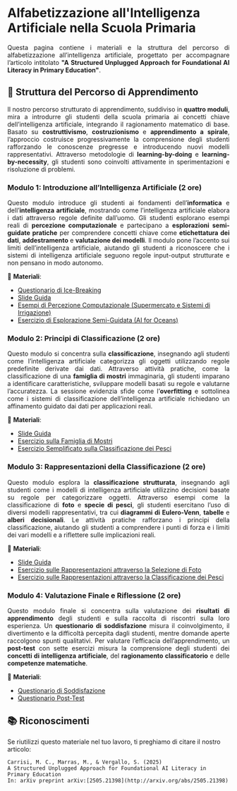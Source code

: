 # Alfabetizzazione all'Intelligenza Artificiale nella Scuola Primaria
<p align="justify">
Questa pagina contiene i materiali e la struttura del percorso di alfabetizzazione all’intelligenza artificiale, progettato per accompagnare l’articolo intitolato <strong>"A Structured Unplugged Approach for Foundational AI Literacy in Primary Education"</strong>. 
</p>

## 📌 Struttura del Percorso di Apprendimento
<p align="justify">
Il nostro percorso strutturato di apprendimento, suddiviso in <strong>quattro moduli</strong>, mira a introdurre gli studenti della scuola primaria ai concetti chiave dell’intelligenza artificiale, integrando il ragionamento matematico di base. 
Basato su <strong>costruttivismo</strong>, <strong>costruzionismo</strong> e <strong>apprendimento a spirale</strong>, l’approccio costruisce progressivamente la comprensione degli studenti rafforzando le conoscenze pregresse e introducendo nuovi modelli rappresentativi.
Attraverso metodologie di <strong>learning-by-doing</strong> e <strong>learning-by-necessity</strong>, gli studenti sono coinvolti attivamente in sperimentazioni e risoluzione di problemi.
</p>

### **Modulo 1: Introduzione all’Intelligenza Artificiale** (2 ore)
<p align="justify">
Questo modulo introduce gli studenti ai fondamenti dell’<strong>informatica</strong> e dell’<strong>intelligenza artificiale</strong>, mostrando come l’intelligenza artificiale elabora i dati attraverso regole definite dall’uomo. Gli studenti esplorano esempi reali di <strong>percezione computazionale</strong> e partecipano a <strong>esplorazioni semi-guidate pratiche</strong> per comprendere concetti chiave come <strong>etichettatura dei dati</strong>, <strong>addestramento</strong> e <strong>valutazione dei modelli</strong>. Il modulo pone l’accento sui limiti dell’intelligenza artificiale, aiutando gli studenti a riconoscere che i sistemi di intelligenza artificiale seguono regole input-output strutturate e non pensano in modo autonomo.
</p>

📂 **Materiali**:
- [Questionario di Ice-Breaking](https://docs.google.com/document/d/1owcfoWoBHNeDOGpH1SIG3QqvBRKrFipb/edit)
- [Slide Guida](https://docs.google.com/presentation/d/1XRZ6YMcFMKF_KFvz2e5AymWDXNvxIhAd6E7Jpw0IUvs/edit#slide=id.p1)
- [Esempi di Percezione Computazionale (Supermercato e Sistemi di Irrigazione)](https://drive.google.com/drive/u/0/folders/1j2-N5CP4qGpNffJpwHHzptZUgzxLIgtx)
- [Esercizio di Esplorazione Semi-Guidata (AI for Oceans)](https://studio.code.org/s/oceans/lessons/1/levels/6?lang=en-US)



### **Modulo 2: Principi di Classificazione** (2 ore)
<p align="justify">
Questo modulo si concentra sulla <strong>classificazione</strong>, insegnando agli studenti come l’intelligenza artificiale categorizza gli oggetti utilizzando regole predefinite derivate dai dati. Attraverso attività pratiche, come la classificazione di una <strong>famiglia di mostri</strong> immaginaria, gli studenti imparano a identificare caratteristiche, sviluppare modelli basati su regole e valutarne l’accuratezza. La sessione evidenzia sfide come l’<strong>overfitting</strong> e sottolinea come i sistemi di classificazione dell’intelligenza artificiale richiedano un affinamento guidato dai dati per applicazioni reali.
</p>

📂 **Materiali**:
- [Slide Guida](https://docs.google.com/presentation/d/1DkXZ7QGkqV-KOLSE0CHWqAU90F_TTBuLosNWGNP9gDs/edit#slide=id.p1)
- [Esercizio sulla Famiglia di Mostri](https://docs.google.com/document/d/188sfirNdDgrtibxM2dDoH9fR8D1Ej0aj/edit)
- [Esercizio Semplificato sulla Classificazione dei Pesci](https://docs.google.com/document/d/1XxYbkIZwUIge5PUZCpjHDqMvwl7IIpXr/edit)


### **Modulo 3: Rappresentazioni della Classificazione** (2 ore)
<p align="justify">
Questo modulo esplora la <strong>classificazione strutturata</strong>, insegnando agli studenti come i modelli di intelligenza artificiale utilizzino decisioni basate su regole per categorizzare oggetti. Attraverso esempi come la classificazione di <strong>foto</strong> e <strong>specie di pesci</strong>, gli studenti esercitano l’uso di diversi modelli rappresentativi, tra cui <strong>diagrammi di Eulero-Venn</strong>, <strong>tabelle</strong> e <strong>alberi decisionali</strong>. Le attività pratiche rafforzano i principi della classificazione, aiutando gli studenti a comprendere i punti di forza e i limiti dei vari modelli e a riflettere sulle implicazioni reali.
</p>

📂 **Materiali**:
- [Slide Guida](https://docs.google.com/presentation/d/1xe2plliVeaGEL86WOzcbrqus-pHKVnOj8IUj0nzLBtg/edit#slide=id.p1)
- [Esercizio sulle Rappresentazioni attraverso la Selezione di Foto](https://docs.google.com/document/d/12UFb-extXRpG9SifYo_cTwhByvA2-oy4/edit)
- [Esercizio sulle Rappresentazioni attraverso la Classificazione dei Pesci](https://docs.google.com/document/d/1XNB8xgupmmrXDu2dSAmECXkV_yFYSr9f/edit)


### **Modulo 4: Valutazione Finale e Riflessione** (2 ore)
<p align="justify">
Questo modulo finale si concentra sulla valutazione dei <strong>risultati di apprendimento</strong> degli studenti e sulla raccolta di riscontri sulla loro esperienza. Un <strong>questionario di soddisfazione</strong> misura il coinvolgimento, il divertimento e la difficoltà percepita dagli studenti, mentre domande aperte raccolgono spunti qualitativi. Per valutare l’efficacia dell’apprendimento, un <strong>post-test</strong> con sette esercizi misura la comprensione degli studenti dei <strong>concetti di intelligenza artificiale</strong>, del <strong>ragionamento classificatorio</strong> e delle <strong>competenze matematiche</strong>.
</p>

📂 **Materiali**:
- [Questionario di Soddisfazione](https://docs.google.com/document/d/1yXYmKlU03g_GD-TSjyjpEEvIXuFLmxH0-AeYSO5TDlM/edit?tab=t.0)
- [Questionario Post-Test](https://docs.google.com/document/d/11Rqs6F8gaqk-_sZWZVhZczyOlLJkjIaB/edit)

## 📚 Riconoscimenti
Se riutilizzi questo materiale nel tuo lavoro, ti preghiamo di citare il nostro articolo:

```
Carrisi, M. C., Marras, M., & Vergallo, S. (2025)
A Structured Unplugged Approach for Foundational AI Literacy in Primary Education
In: arXiv preprint arXiv:[2505.21398](http://arxiv.org/abs/2505.21398)
```
